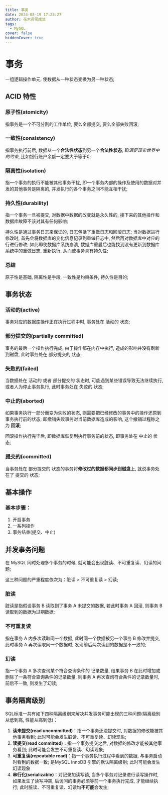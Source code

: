 ```yaml
---
title: 事务
date: 2024-08-19 17:25:27
author: 花木凋零成兰
tags: 
  - MySQL
cover: false
hiddenCover: true
---
```


# 事务

一组逻辑操作单元, 使数据从一种状态变换为另一种状态;

## ACID 特性

### 原子性(atomicity)

指事务是一个不可分割的工作单位, 要么全部提交, 要么全部失败回滚;

### 一致性(consistency)

指事务执行前后, 数据从一个**合法性状态**到另一个**合法性状态**; 即*满足现实世界中的约束*, 比如银行账户余额一定要大于等于0;

### 隔离性(isolation)

指一个事务的执行不能被其他事务干扰, 即一个事务内部的操作及使用的数据对并发的其他事务是隔离的, 并发执行的各个事务之间不能互相干扰;

### 持久性(durability)

指一个事务一旦被提交, 对数据中数据的改变就是永久性的, 接下来的其他操作和数据库故障不该对其有任何影响;

持久性是通过事务日志来保证的, 日志包括了重做日志和回滚日志; 当对数据进行修改时, 首先会将数据库的变化信息记录到重做日志中, 然后再对数据库中对应的行进行修改; 如此即使数据库系统崩溃, 数据库重启后也能找到没有更新到数据库系统中的重做日志, 重新执行, 从而使事务具有持久性;

### 总结

原子性是基础, 隔离性是手段, 一致性是约束条件, 持久性是目的;


## 事务状态

### 活动的(active)

事务对应的数据库操作正在执行过程中时, 事务处在 活动的 状态;

### 部分提交的(partially committed)

事务的最后一个操作执行完成, 由于操作都在内存中执行, 造成的影响并没有刷新到磁盘, 此时事务处在 部分提交的 状态;

### 失败的(failed)

当数据处在 活动的 或者 部分提交的 状态时, 可能遇到某些错误导致无法继续执行, 或者人为停止事务执行, 此时事务处在 失败的 状态;

### 中止的(aborted)

如果事务执行一部分而变为失败的状态, 则需要把已经修改的事务中的操作还原到事务执行前的状态; 即撤销失败事务对当前数据库造成的影响, 这个撤销过程称之为 **回滚**;

回滚操作执行完毕后, 即数据库恢复到执行事务前的状态, 即事务处在 中止的 状态;

### 提交的(committed)

当事务处在 部分提交的 状态的事务将**修改过的数据都同步到磁盘**上, 就说事务处在了 提交的 状态;

## 基本操作

### 基本步骤：
1. 开启事务
2. 一系列操作
3. 事务结束(提交、中止)

## 并发事务问题

在 MySQL 同时处理多个事务的时候, 就可能会出现脏读、不可重复读、幻读的问题;

这三种问题的严重程度依次为：脏读 > 不可重复读 > 幻读;

### 脏读

脏读是指假设事务 B 读取到了事务 A 未提交的数据, 若此时事务 A 回滚, 则事务 B 读取到的数据为过期数据;

### 不可重复读

指在事务 A 内多次读取同一个数据, 此时同一个数据被另一个事务 B 修改并提交, 此时事务 A 再次读取同一个数据时, 发现前后两次读到的数据是不一致的; 

### 幻读

指一个事务 A 多次查询某个符合查询条件的 记录数量, 结果事务 B 在此时增加或删除了一条符合查询条件的记录数量, 则事务 A 再次查询符合条件的记录数量时, 前后不一致, 则发生了幻读;

## 事务隔离级别

SQL标准一共有如下四种隔离级别来解决并发事务可能出现的三种问题(隔离级别从低到高, 性能从高到低)：

1. **读未提交(read uncommitted)**：指一个事务还没提交时, 对数据的修改能被其他事务看到; 此时可能会发生脏读、不可重复读、幻读现象;
2. **读提交(read committed)**：指一个事务提交之后, 对数据的修改才能被其他事务看到; 此时可能会发生不可重复读、幻读现象;
3. **可重复读(repeatable read)**：指一个事务执行过程中看到的数据, 与事务启动时看到的数据一致; 是MySQL InnoDB 引擎的默认隔离级别; 此时可能会发生幻读现象
4. **串行化(serializable)**：对记录加读写锁, 当多个事务对记录进行读写操作时, 如果发生了读写冲突, 后访问的事务必须等前一个事务执行完成, 才能继续执行; 此时脏读、不可重复读、幻读均**不可能**会发生;


